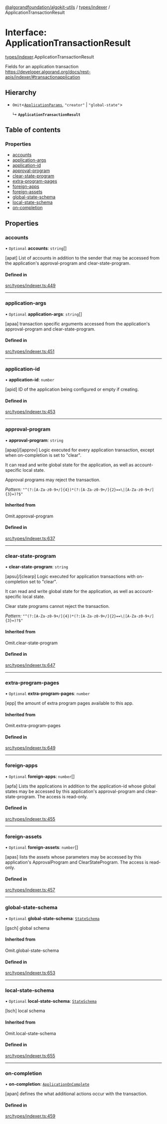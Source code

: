 [@algorandfoundation/algokit-utils](../index.md) / [types/indexer](../modules/types_indexer.md) / ApplicationTransactionResult

# Interface: ApplicationTransactionResult

[types/indexer](../modules/types_indexer.md).ApplicationTransactionResult

Fields for an application transaction https://developer.algorand.org/docs/rest-apis/indexer/#transactionapplication

## Hierarchy

- `Omit`\<[`ApplicationParams`](types_indexer.ApplicationParams.md), ``"creator"`` \| ``"global-state"``\>

  ↳ **`ApplicationTransactionResult`**

## Table of contents

### Properties

- [accounts](types_indexer.ApplicationTransactionResult.md#accounts)
- [application-args](types_indexer.ApplicationTransactionResult.md#application-args)
- [application-id](types_indexer.ApplicationTransactionResult.md#application-id)
- [approval-program](types_indexer.ApplicationTransactionResult.md#approval-program)
- [clear-state-program](types_indexer.ApplicationTransactionResult.md#clear-state-program)
- [extra-program-pages](types_indexer.ApplicationTransactionResult.md#extra-program-pages)
- [foreign-apps](types_indexer.ApplicationTransactionResult.md#foreign-apps)
- [foreign-assets](types_indexer.ApplicationTransactionResult.md#foreign-assets)
- [global-state-schema](types_indexer.ApplicationTransactionResult.md#global-state-schema)
- [local-state-schema](types_indexer.ApplicationTransactionResult.md#local-state-schema)
- [on-completion](types_indexer.ApplicationTransactionResult.md#on-completion)

## Properties

### accounts

• `Optional` **accounts**: `string`[]

[apat] List of accounts in addition to the sender that may be accessed from the application's approval-program and clear-state-program.

#### Defined in

[src/types/indexer.ts:449](https://github.com/algorandfoundation/algokit-utils-ts/blob/main/src/types/indexer.ts#L449)

___

### application-args

• `Optional` **application-args**: `string`[]

[apaa] transaction specific arguments accessed from the application's approval-program and clear-state-program.

#### Defined in

[src/types/indexer.ts:451](https://github.com/algorandfoundation/algokit-utils-ts/blob/main/src/types/indexer.ts#L451)

___

### application-id

• **application-id**: `number`

[apid] ID of the application being configured or empty if creating.

#### Defined in

[src/types/indexer.ts:453](https://github.com/algorandfoundation/algokit-utils-ts/blob/main/src/types/indexer.ts#L453)

___

### approval-program

• **approval-program**: `string`

[apap]/[approv] Logic executed for every application transaction, except when on-completion is set to "clear".

It can read and write global state for the application, as well as account-specific local state.

Approval programs may reject the transaction.

*Pattern:* `"^(?:[A-Za-z0-9+/]{4})*(?:[A-Za-z0-9+/]{2}==\|[A-Za-z0-9+/]{3}=)?$"`

#### Inherited from

Omit.approval-program

#### Defined in

[src/types/indexer.ts:637](https://github.com/algorandfoundation/algokit-utils-ts/blob/main/src/types/indexer.ts#L637)

___

### clear-state-program

• **clear-state-program**: `string`

[apsu]/[clearp] Logic executed for application transactions with on-completion set to "clear".

It can read and write global state for the application, as well as account-specific local state.

Clear state programs cannot reject the transaction.

*Pattern:* `"^(?:[A-Za-z0-9+/]{4})*(?:[A-Za-z0-9+/]{2}==\|[A-Za-z0-9+/]{3}=)?$"`

#### Inherited from

Omit.clear-state-program

#### Defined in

[src/types/indexer.ts:647](https://github.com/algorandfoundation/algokit-utils-ts/blob/main/src/types/indexer.ts#L647)

___

### extra-program-pages

• `Optional` **extra-program-pages**: `number`

[epp] the amount of extra program pages available to this app.

#### Inherited from

Omit.extra-program-pages

#### Defined in

[src/types/indexer.ts:649](https://github.com/algorandfoundation/algokit-utils-ts/blob/main/src/types/indexer.ts#L649)

___

### foreign-apps

• `Optional` **foreign-apps**: `number`[]

[apfa] Lists the applications in addition to the application-id whose global states may be accessed by this application's approval-program and clear-state-program. The access is read-only.

#### Defined in

[src/types/indexer.ts:455](https://github.com/algorandfoundation/algokit-utils-ts/blob/main/src/types/indexer.ts#L455)

___

### foreign-assets

• `Optional` **foreign-assets**: `number`[]

[apas] lists the assets whose parameters may be accessed by this application's ApprovalProgram and ClearStateProgram. The access is read-only.

#### Defined in

[src/types/indexer.ts:457](https://github.com/algorandfoundation/algokit-utils-ts/blob/main/src/types/indexer.ts#L457)

___

### global-state-schema

• `Optional` **global-state-schema**: [`StateSchema`](types_indexer.StateSchema.md)

[gsch] global schema

#### Inherited from

Omit.global-state-schema

#### Defined in

[src/types/indexer.ts:653](https://github.com/algorandfoundation/algokit-utils-ts/blob/main/src/types/indexer.ts#L653)

___

### local-state-schema

• `Optional` **local-state-schema**: [`StateSchema`](types_indexer.StateSchema.md)

[lsch] local schema

#### Inherited from

Omit.local-state-schema

#### Defined in

[src/types/indexer.ts:655](https://github.com/algorandfoundation/algokit-utils-ts/blob/main/src/types/indexer.ts#L655)

___

### on-completion

• **on-completion**: [`ApplicationOnComplete`](../enums/types_indexer.ApplicationOnComplete.md)

[apan] defines the what additional actions occur with the transaction.

#### Defined in

[src/types/indexer.ts:459](https://github.com/algorandfoundation/algokit-utils-ts/blob/main/src/types/indexer.ts#L459)
